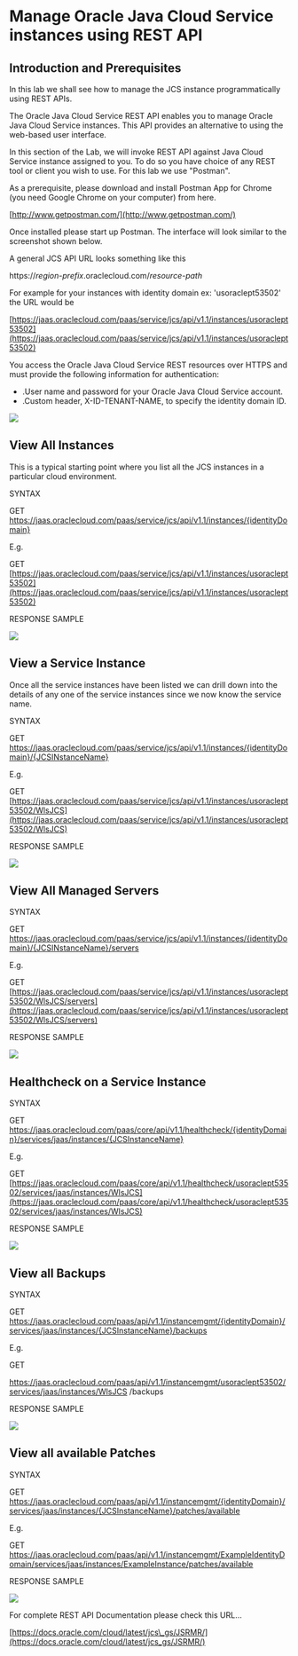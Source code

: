 # Manage Oracle Java Cloud Service instances using REST API

## Introduction and Prerequisites

In this lab we shall see how to manage the JCS instance programmatically using REST APIs.

The Oracle Java Cloud Service REST API enables you to manage Oracle Java Cloud Service instances. This API provides an alternative to using the web-based user interface.

In this section of the Lab, we will invoke REST API against Java Cloud Service instance assigned to you. To do so you have choice of any REST tool or client you wish to use. For this lab we use &quot;Postman&quot;.

As a prerequisite, please download and install Postman App for Chrome (you need Google Chrome on your computer) from here.

[http://www.getpostman.com/](http://www.getpostman.com/)

Once installed please start up Postman. The interface will look similar to the screenshot shown below.

A general JCS API URL looks something like this

https://_region-prefix_.oraclecloud.com/_resource-path_

For example for your instances with identity domain ex: &#39;usoraclept53502&#39; the URL would  be

[https://jaas.oraclecloud.com/paas/service/jcs/api/v1.1/instances/usoraclept53502](https://jaas.oraclecloud.com/paas/service/jcs/api/v1.1/instances/usoraclept53502)

You access the Oracle Java Cloud Service REST resources over HTTPS and must provide the following information for authentication:

- .User name and password for your Oracle Java Cloud Service account.
- .Custom header, X-ID-TENANT-NAME, to specify the identity domain ID.

![](images/01.png)

## View All Instances

This is a typical starting point where you list all the JCS instances in a particular cloud environment.

SYNTAX

GET https://jaas.oraclecloud.com/paas/service/jcs/api/v1.1/instances/{identityDomain}

E.g.

GET [https://jaas.oraclecloud.com/paas/service/jcs/api/v1.1/instances/usoraclept53502](https://jaas.oraclecloud.com/paas/service/jcs/api/v1.1/instances/usoraclept53502)

RESPONSE SAMPLE

![](images/02.png)

## View a Service Instance

Once all the service instances have been listed we can drill down into the details of any one of the service instances since we now know the service name.

SYNTAX

GET https://jaas.oraclecloud.com/paas/service/jcs/api/v1.1/instances/{identityDomain}/{JCSINstanceName}

E.g.

GET [https://jaas.oraclecloud.com/paas/service/jcs/api/v1.1/instances/usoraclept53502/WlsJCS](https://jaas.oraclecloud.com/paas/service/jcs/api/v1.1/instances/usoraclept53502/WlsJCS)

RESPONSE SAMPLE

![](images/03.png)

## View All Managed Servers

SYNTAX

GET https://jaas.oraclecloud.com/paas/service/jcs/api/v1.1/instances/{identityDomain}/{JCSINstanceName}/servers

E.g.

GET [https://jaas.oraclecloud.com/paas/service/jcs/api/v1.1/instances/usoraclept53502/WlsJCS/servers](https://jaas.oraclecloud.com/paas/service/jcs/api/v1.1/instances/usoraclept53502/WlsJCS/servers)

RESPONSE SAMPLE

![](images/04.png)

## Healthcheck on a Service Instance

SYNTAX

GET https://jaas.oraclecloud.com/paas/core/api/v1.1/healthcheck/{identityDomain}/services/jaas/instances/{JCSInstanceName}

E.g.

GET [https://jaas.oraclecloud.com/paas/core/api/v1.1/healthcheck/usoraclept53502/services/jaas/instances/WlsJCS](https://jaas.oraclecloud.com/paas/core/api/v1.1/healthcheck/usoraclept53502/services/jaas/instances/WlsJCS)

RESPONSE SAMPLE

![](images/05.png)

## View all Backups

SYNTAX

GET https://jaas.oraclecloud.com/paas/api/v1.1/instancemgmt/{identityDomain}/services/jaas/instances/{JCSInstanceName}/backups

E.g.

GET

https://jaas.oraclecloud.com/paas/api/v1.1/instancemgmt/usoraclept53502/services/jaas/instances/WlsJCS /backups

RESPONSE SAMPLE

![](images/06.png)

## View all available Patches

SYNTAX

GET https://jaas.oraclecloud.com/paas/api/v1.1/instancemgmt/{identityDomain}/services/jaas/instances/{JCSInstanceName}/patches/available

E.g.

GET https://jaas.oraclecloud.com/paas/api/v1.1/instancemgmt/ExampleIdentityDomain/services/jaas/instances/ExampleInstance/patches/available

RESPONSE SAMPLE

![](images/07.png)

For complete REST API Documentation please check this URL…

[https://docs.oracle.com/cloud/latest/jcs\_gs/JSRMR/](https://docs.oracle.com/cloud/latest/jcs_gs/JSRMR/)
